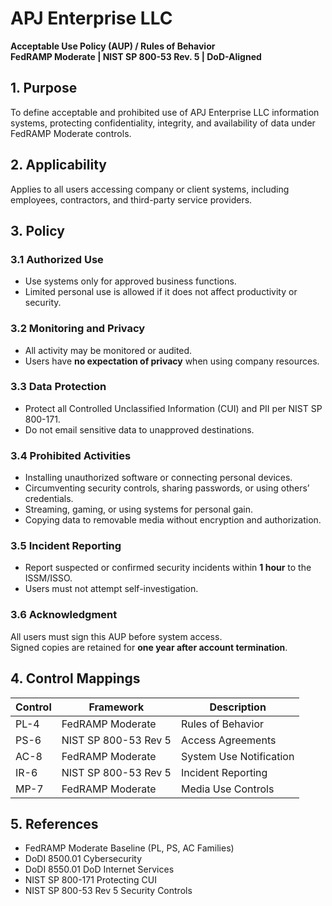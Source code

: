 # APJ Enterprise LLC  
**Acceptable Use Policy (AUP) / Rules of Behavior**  
**FedRAMP Moderate | NIST SP 800-53 Rev. 5 | DoD-Aligned**

## 1. Purpose
To define acceptable and prohibited use of APJ Enterprise LLC information systems, protecting confidentiality, integrity, and availability of data under FedRAMP Moderate controls.

## 2. Applicability
Applies to all users accessing company or client systems, including employees, contractors, and third-party service providers.

## 3. Policy

### 3.1 Authorized Use
- Use systems only for approved business functions.  
- Limited personal use is allowed if it does not affect productivity or security.

### 3.2 Monitoring and Privacy
- All activity may be monitored or audited.  
- Users have **no expectation of privacy** when using company resources.

### 3.3 Data Protection
- Protect all Controlled Unclassified Information (CUI) and PII per NIST SP 800-171.  
- Do not email sensitive data to unapproved destinations.

### 3.4 Prohibited Activities
- Installing unauthorized software or connecting personal devices.  
- Circumventing security controls, sharing passwords, or using others’ credentials.  
- Streaming, gaming, or using systems for personal gain.  
- Copying data to removable media without encryption and authorization.

### 3.5 Incident Reporting
- Report suspected or confirmed security incidents within **1 hour** to the ISSM/ISSO.  
- Users must not attempt self-investigation.

### 3.6 Acknowledgment
All users must sign this AUP before system access.  
Signed copies are retained for **one year after account termination**.

## 4. Control Mappings
| Control | Framework | Description |
|----------|------------|-------------|
| PL-4 | FedRAMP Moderate | Rules of Behavior |
| PS-6 | NIST SP 800-53 Rev 5 | Access Agreements |
| AC-8 | FedRAMP Moderate | System Use Notification |
| IR-6 | NIST SP 800-53 Rev 5 | Incident Reporting |
| MP-7 | FedRAMP Moderate | Media Use Controls |

## 5. References
- FedRAMP Moderate Baseline (PL, PS, AC Families)  
- DoDI 8500.01 Cybersecurity  
- DoDI 8550.01 DoD Internet Services  
- NIST SP 800-171 Protecting CUI  
- NIST SP 800-53 Rev 5 Security Controls
